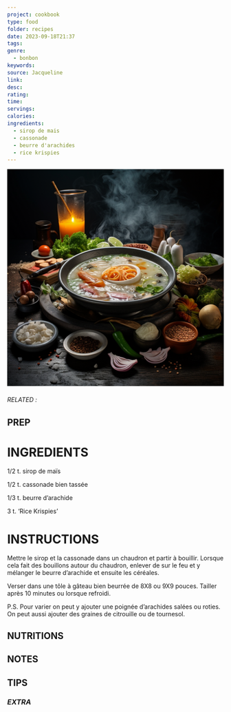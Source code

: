 ```yaml
---
project: cookbook
type: food
folder: recipes
date: 2023-09-18T21:37
tags: 
genre:
  - bonbon
keywords: 
source: Jacqueline
link: 
desc: 
rating: 
time: 
servings: 
calories: 
ingredients:
  - sirop de mais
  - cassonade
  - beurre d'arachides
  - rice krispies
---
```


![IMAGE](_default.png)

###### *RELATED* : 


## PREP


# INGREDIENTS

1/2 t. sirop de maïs
  
1/2 t. cassonade bien tassée
  
1/3 t. beurre d’arachide 
  
3 t. ‘Rice Krispies’


# INSTRUCTIONS

Mettre le sirop et la cassonade dans un chaudron et partir à bouillir. Lorsque cela fait des bouillons autour du chaudron, enlever de sur le feu et y mélanger le beurre d’arachide et ensuite les céréales.
  
Verser dans une tôle à gâteau bien beurrée de 8X8 ou 9X9 pouces. Tailler après 10 minutes ou lorsque refroidi.

  
P.S. Pour varier on peut y ajouter une poignée d’arachides salées ou roties. On peut aussi ajouter des graines de citrouille ou de tournesol.


## NUTRITIONS



## NOTES



## TIPS



### *EXTRA*



